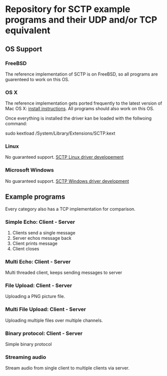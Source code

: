 # Repository for SCTP example programs and their UDP and/or TCP equivalent

## OS Support

### FreeBSD
The reference implementation of SCTP is on FreeBSD, so all programs are guarenteed to work on this OS.

### OS X
The reference implementation gets ported frequently to the latest version of Mac OS X: 
[install instructions](https://nplab.fh-muenster.de/wiki/pages/27J6w9D2/SCTP_on_Yosemite.html). 
All programs should also work on this OS.

Once everything is installed the driver kan be loaded with the follwoing command:

   sudo kextload /System/Library/Extensions/SCTP.kext


### Linux
No guaranteed support. [SCTP Linux driver developement](https://github.com/borkmann/lksctp-tools)

### Microsoft Windows
No guaranteed support. [SCTP Windows driver development](http://www.bluestop.org/SctpDrv/)

## Example programs
Every category also has a TCP implementation for comparison. 

### Simple Echo: Client - Server
1. Clients send a single message 
2. Server echos message back
3. Client prints message
4. Client closes

### Multi Echo: Client - Server
Multi threaded client, keeps sending messages to server

### File Upload: Client - Server
Uploading a PNG picture file. 

### Multi File Upload: Client - Server
Uploading multiple files over multiple channels.

### Binary protocol: Client - Server
Simple binary protocol

### Streaming audio
Stream audio from single client to multiple clients via server.
